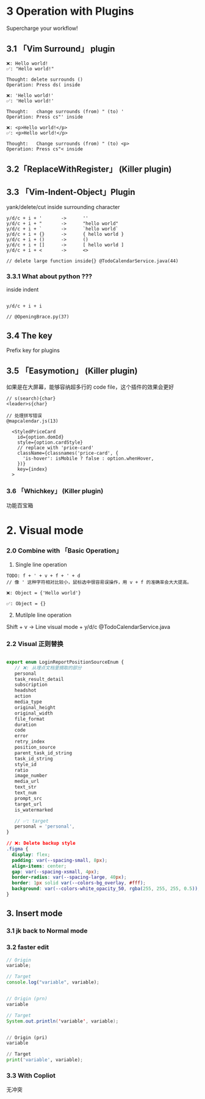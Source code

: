 # 3 Operation with Plugins

Supercharge your workflow!

## 3.1 「Vim Surround」 plugin

```
❌: Hello world!
✅: "Hello world!"

Thought: delete surrounds ()
Operation: Press ds( inside
```

```
❌: 'Hello world!'
✅: 'Hello world!'

Thought:   change surrounds (from) " (to) '
Operation: Press cs"' inside
```

```
❌: <p>Hello world!</p>
✅: <p>Hello world!</p>

Thought:   Change surrounds (from) " (to) <p>
Operation: Press cs"< inside
```

## 3.2「ReplaceWithRegister」 (Killer plugin)

## 3.3 「Vim-Indent-Object」Plugin

yank/delete/cut inside surrounding character

```
y/d/c + i + '       ->      ''
y/d/c + i + "       ->      "hello world"
y/d/c + i + `       ->      `hello world`
y/d/c + i + {}      ->      { hello world }
y/d/c + i + ()      ->      ()
y/d/c + i + []      ->      [ hello world ]
y/d/c + i + <       ->      <>

// delete large function inside{} @TodoCalendarService.java(44)
```

### 3.3.1 What about python ???

<operation> inside indent

```

y/d/c + i + i

// @OpeningBrace.py(37)
```

## 3.4 The <leader> key

Prefix key for plugins

## 3.5 「Easymotion」 (Killer plugin)

如果是在大屏幕，能够容纳超多行的 code file，这个插件的效果会更好

```
// s(search){char}
<leader>s{char}
```

```
// 处理拼写错误
@mapcalendar.js(13)
```

```tsx
  <StyledPriceCard
    id={option.domId}
    style={option.cardStyle}
    // replace with 'price-card'
    className={classnames('price-card', {
      'is-hover': isMobile ? false : option.whenHover,
    })}
    key={index}
  >
```

### 3.6 「Whichkey」 (Killer plugin)

功能百宝箱

# 2. Visual mode

### 2.0 Combine with 「Basic Operation」

1. Single line operation

```
TODO: f + ' + v + f + ' + d
// 像 ' 这种字符相对比较小，鼠标选中很容易误操作，用 v + f 的准确率会大大提高。

❌: Object = {'Hello world'}

✅: Object = {}
```

2. Mutilple line operation

Shift + v -> Line visual mode + y/d/c
@TodoCalendarService.java

### 2.2 Visual 正则替换

```ts

export enum LoginReportPositionSourceEnum {
   // ❌: 从埋点文档里摘取的部分
   personal
   task_result_detail
   subscription
   headshot
   action
   media_type
   original_height
   original_width
   file_format
   duration
   code
   error
   retry_index
   position_source
   parent_task_id_string
   task_id_string
   style_id
   ratio
   image_number
   media_url
   text_str
   text_num
   prompt_src
   target_url
   is_watermarked

   // ✅: target
   personal = 'personal',
}

```

```css
// ❌: Delete backup style
.figma {
  display: flex;
  padding: var(--spacing-small, 8px);
  align-items: center;
  gap: var(--spacing-xsmall, 4px);
  border-radius: var(--spacing-large, 40px);
  border: 1px solid var(--colors-bg_overlay, #fff);
  background: var(--colors-white_opacity_50, rgba(255, 255, 255, 0.5));
}
```

## 3. Insert mode

### 3.1 jk back to Normal mode

### 3.2 faster edit

```js
// Origin
variable;

// Target
console.log("variable", variable);
```

```java

// Origin (prn)
variable

// Target
System.out.println('variable', variable);

```

```python

// Origin (pri)
variable

// Target
print('variable', variable);

```

### 3.3 With Copliot

无冲突
